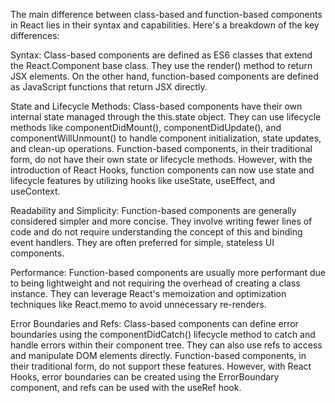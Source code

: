 The main difference between class-based and function-based components in React lies in their syntax and capabilities. Here's a breakdown of the key differences:

Syntax: Class-based components are defined as ES6 classes that extend the React.Component base class. They use the render() method to return JSX elements. On the other hand, function-based components are defined as JavaScript functions that return JSX directly.

State and Lifecycle Methods: Class-based components have their own internal state managed through the this.state object. They can use lifecycle methods like componentDidMount(), componentDidUpdate(), and componentWillUnmount() to handle component initialization, state updates, and clean-up operations. Function-based components, in their traditional form, do not have their own state or lifecycle methods. However, with the introduction of React Hooks, function components can now use state and lifecycle features by utilizing hooks like useState, useEffect, and useContext.

Readability and Simplicity: Function-based components are generally considered simpler and more concise. They involve writing fewer lines of code and do not require understanding the concept of this and binding event handlers. They are often preferred for simple, stateless UI components.

Performance: Function-based components are usually more performant due to being lightweight and not requiring the overhead of creating a class instance. They can leverage React's memoization and optimization techniques like React.memo to avoid unnecessary re-renders.

Error Boundaries and Refs: Class-based components can define error boundaries using the componentDidCatch() lifecycle method to catch and handle errors within their component tree. They can also use refs to access and manipulate DOM elements directly. Function-based components, in their traditional form, do not support these features. However, with React Hooks, error boundaries can be created using the ErrorBoundary component, and refs can be used with the useRef hook.